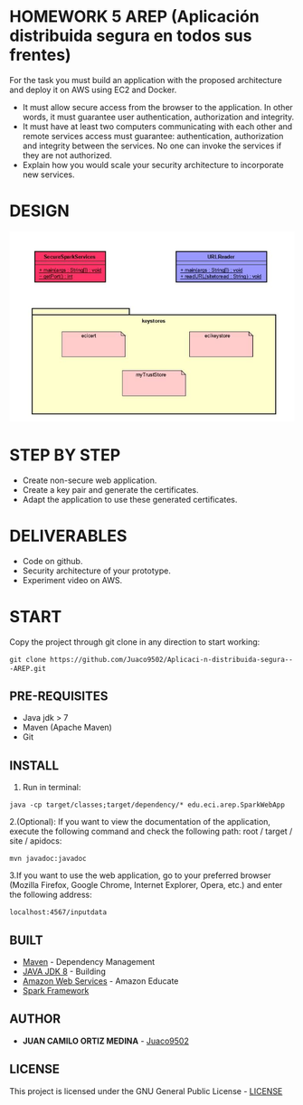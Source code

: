 # HOMEWORK 5 AREP (Aplicación distribuida segura en todos sus frentes)


For the task you must build an application with the proposed architecture and deploy it on AWS using EC2 and Docker.

* It must allow secure access from the browser to the application. In other words, it must guarantee user authentication, authorization and integrity.
* It must have at least two computers communicating with each other and remote services access must guarantee: authentication, authorization and integrity between the services. No one can invoke the services if they are not authorized.
* Explain how you would scale your security architecture to incorporate new services.

# DESIGN

![1](img/1.JPG)

# STEP BY STEP

* Create non-secure web application.
* Create a key pair and generate the certificates.
* Adapt the application to use these generated certificates.

# DELIVERABLES

* Code on github.
* Security architecture of your prototype.
* Experiment video on AWS.

# START

Copy the project through git clone in any direction to start working:
```
git clone https://github.com/Juaco9502/Aplicaci-n-distribuida-segura---AREP.git
```

## PRE-REQUISITES

* Java jdk > 7
* Maven (Apache Maven)
* Git

## INSTALL

1. Run in terminal:

```
java -cp target/classes;target/dependency/* edu.eci.arep.SparkWebApp
```

2.(Optional):
If you want to view the documentation of the application, execute the following command and check the following path: root / target / site / apidocs:

```
mvn javadoc:javadoc
```

3.If you want to use the web application, go to your preferred browser (Mozilla Firefox, Google Chrome, Internet Explorer, Opera, etc.) and enter the following address:

```
localhost:4567/inputdata
```

## BUILT

* [Maven](https://maven.apache.org/) - Dependency Management
* [JAVA JDK 8](http://www.oracle.com/technetwork/java/javase/overview/index.html) - Building
* [Amazon Web Services](https://aws.amazon.com/es/education/awseducate/) - Amazon Educate
* [Spark Framework](http://sparkjava.com/)


## AUTHOR

* **JUAN CAMILO ORTIZ MEDINA** - [Juaco9502](https://github.com/juaco9502)


## LICENSE

This project is licensed under the GNU General Public License - [LICENSE](LICENSE) 